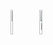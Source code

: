 <html>
  
  <figure>
   <img src="https://envato-shoebox-0.imgix.net/fc28/8181-bb18-4d72-b6e9-f5ed13951965/_MG_8176.jpg_21_06_2014.jpg?auto=compress%2Cformat&mark=https%3A%2F%2Felements-assets.envato.com%2Fstatic%2Fwatermark2.png&w=1600&fit=max&markalign=center%2Cmiddle&markalpha=18&s=f33469ddbfd7e40bc83a30230370256c"alt="Logo Tigre" width=10% height=10%/>
   <img src="https://camo.githubusercontent.com/031fa7a81cf245a8e4c04ce158400c025e2f996d64c9b79a1e5b3cc4459f5a22/68747470733a2f2f6d656469612e6973746f636b70686f746f2e636f6d2f69642f3438393538393839372f66722f70686f746f2f626c61636b2d70616e746825433325413872652e6a70673f733d31303234783130323426773d6973266b3d323026633d7271577a45665462525f773745647254695479584d457065594a423979614757676d73523047776873674d3d"alt="Logo Panthere" width =10% height=10%/>
   
</figure>  
</html>    
 
       
       

    
 
  
   
  
  
 

 </html>
  

  



 
  
  

 
  




